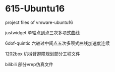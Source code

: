# 615-Ubuntu16

project files of vmware-ubuntu16

justwidget 单轴点到点三次多项式曲线

6dof-quintic   六轴过中间点五次多项式曲线加速度连续

1202box    机械臂避障规划部分工程文件

bilibili 部分vrep仿真文件
